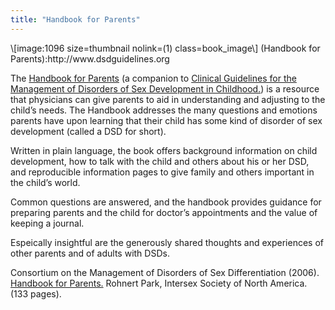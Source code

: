 ```yaml
---
title: "Handbook for Parents"
---
```


<p>\[image:1096 size=thumbnail nolink=(1) class=book_image\] (Handbook for Parents):http://www.dsdguidelines.org  </p>

<p>The <a href="http://www.dsdguidelines.org">Handbook for Parents</a> (a companion to <a href="http://www.dsdguidelines.org">Clinical Guidelines for the Management of Disorders of Sex Development in Childhood.</a>) is a resource that physicians can give parents to aid in understanding and adjusting to the child&#8217;s needs. The Handbook addresses the many questions and emotions parents have upon learning that their child has some kind of disorder of sex development (called a <span class="caps">DSD</span> for short).  </p>

<p>Written in plain language, the book offers background information on child development, how to talk with the child and others about his or her <span class="caps">DSD</span>, and reproducible information pages to give family and others important in the child&#8217;s world.  </p>

<p>Common questions are answered, and the handbook provides guidance for preparing parents and the child for doctor&#8217;s appointments and the value of keeping a journal.  </p>

<p>Espeically insightful are the generously shared thoughts and experiences of other parents and of adults with <span class="caps">DSD</span>s.  </p>

<p>Consortium on the Management of Disorders of Sex Differentiation (2006). <a href="http://www.dsdguidelines.org">Handbook for Parents.</a> Rohnert Park, Intersex Society of North America. (133 pages).  </p>

<!--break-->